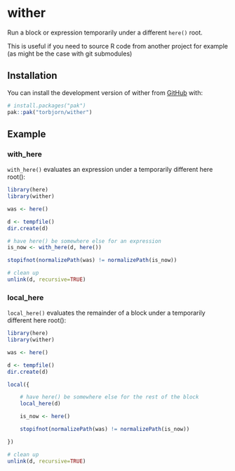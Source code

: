 
<!-- README.md is generated from README.Rmd. Please edit that file -->

# wither

<!-- badges: start -->

<!-- badges: end -->

Run a block or expression temporarily under a different `here()` root.

This is useful if you need to source R code from another project for
example (as might be the case with git submodules)

## Installation

You can install the development version of wither from
[GitHub](https://github.com/) with:

``` r
# install.packages("pak")
pak::pak("torbjorn/wither")
```

## Example

### with\_here

`with_here()` evaluates an expression under a temporarily different here
root():

``` r
library(here)
library(wither)

was <- here()

d <- tempfile()
dir.create(d)

# have here() be somewhere else for an expression
is_now <- with_here(d, here())

stopifnot(normalizePath(was) != normalizePath(is_now))

# clean up
unlink(d, recursive=TRUE)
```

### local\_here

`local_here()` evaluates the remainder of a block under a temporarily
different here root():

``` r
library(here)
library(wither)

was <- here()

d <- tempfile()
dir.create(d)

local({

    # have here() be somewhere else for the rest of the block
    local_here(d)

    is_now <- here()

    stopifnot(normalizePath(was) != normalizePath(is_now))

})

# clean up
unlink(d, recursive=TRUE)
```
